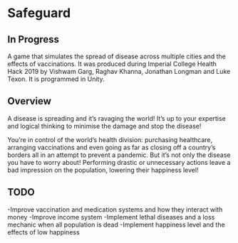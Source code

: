 # Safeguard
## In Progress
A game that simulates the spread of disease across multiple cities and the effects of vaccinations.
It was produced during Imperial College Health Hack 2019 by Vishwam Garg, Raghav Khanna, Jonathan Longman and Luke Texon.
It is programmed in Unity.

## Overview
A disease is spreading and it’s ravaging the world! It’s up to your expertise and logical thinking to minimise the damage and stop the disease! 

You’re in control of the world’s health division: purchasing healthcare, arranging vaccinations and even going as far as closing off a country’s borders all in an attempt to prevent a pandemic. But it’s not only the disease you have to worry about! Performing drastic or unnecessary actions leave a bad impression on the population, lowering their happiness level! 

## TODO
-Improve vaccination and medication systems and how they interact with money
-Improve income system
-Implement lethal diseases and a loss mechanic when all population is dead
-Implement happiness level and the effects of low happiness
